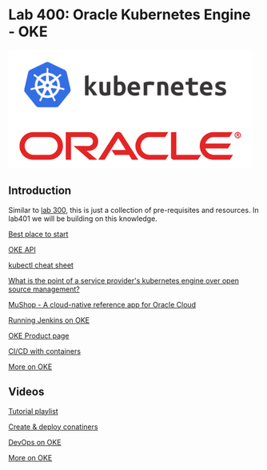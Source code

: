 # Lab 400: Oracle Kubernetes Engine - OKE

![](screenshots/81.png)

## Introduction

Similar to [lab 300](https://github.com/GaryHostt/OCI_DevOps/blob/master/Lab300a.md), this is just a collection of pre-requisites and resources. In lab401 we will be building on this knowledge.

[Best place to start](https://oracle.github.io/learning-library/workshops/container-native-development/)

[OKE API](https://docs.cloud.oracle.com/en-us/iaas/api/#/en/containerengine/20180222/)

[kubectl cheat sheet](https://kubernetes.io/docs/reference/kubectl/cheatsheet/)

[What is the point of a service provider's kubernetes engine over open source management?](https://cloud.google.com/kubernetes-engine/kubernetes-comic)

[MuShop - A cloud-native reference app for Oracle Cloud](https://blogs.oracle.com/developers/mushop-a-cloud-native-reference-app-for-oracle-cloud)

[Running Jenkins on OKE](https://blogs.oracle.com/cloud-infrastructure/cicd-on-steroids:-announcing-container-engine-for-kubernetes-as-a-jenkins-x-provider)

[OKE Product page](https://www.oracle.com/cloud/compute/container-engine-kubernetes.html)

[CI/CD with containers](https://developer.oracle.com/a/devo/docs/cicd-with-containers.pdf)

[More on OKE](https://medium.com/@prasannashasthri/build-and-deploy-docker-images-to-oracle-cloud-infrastructure-container-engine-for-kubernetes-oke-9958fe1d132)


## Videos

[Tutorial playlist](https://www.youtube.com/watch?v=zPyYKA7LmrQ&list=PLKCk3OyNwIztwriUNdXxrRx69mvS2sLUG)

[Create & deploy conatiners](https://www.youtube.com/watch?v=a02UuzkJYhA)

[DevOps on OKE](https://www.youtube.com/watch?v=902lI86PEvE)

[More on OKE](https://www.youtube.com/watch?v=2fPf8dA_AEA)













